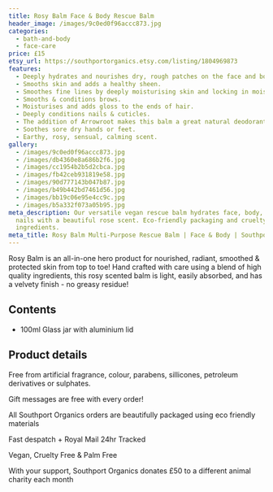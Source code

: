 ```yaml
---
title: Rosy Balm Face & Body Rescue Balm
header_image: /images/9c0ed0f96accc873.jpg
categories:
  - bath-and-body
  - face-care
price: £15
etsy_url: https://southportorganics.etsy.com/listing/1804969873
features:
  - Deeply hydrates and nourishes dry, rough patches on the face and body.
  - Smooths skin and adds a healthy sheen.
  - Smoothes fine lines by deeply moisturising skin and locking in moisture.
  - Smooths & conditions brows.
  - Moisturises and adds gloss to the ends of hair.
  - Deeply conditions nails & cuticles.
  - The addition of Arrowroot makes this balm a great natural deodorant.
  - Soothes sore dry hands or feet.
  - Earthy, rosy, sensual, calming scent.
gallery:
  - /images/9c0ed0f96accc873.jpg
  - /images/db4360e8a686b2f6.jpg
  - /images/cc1954b2b5d2cbca.jpg
  - /images/fb42ceb931819e58.jpg
  - /images/90d777143b047b87.jpg
  - /images/b49b442bd7461d56.jpg
  - /images/bb19c06e95e4cc9c.jpg
  - /images/b5a332f073a05b95.jpg
meta_description: Our versatile vegan rescue balm hydrates face, body, hair and
  nails with a beautiful rose scent. Eco-friendly packaging and cruelty-free
  ingredients.
meta_title: Rosy Balm Multi-Purpose Rescue Balm | Face & Body | Southport Organics
---
```

Rosy Balm is an all-in-one hero product for nourished, radiant, smoothed & protected skin from top to toe! Hand crafted with care using a blend of high quality ingredients, this rosy scented balm is light, easily absorbed, and has a velvety finish - no greasy residue!

## Contents

- 100ml Glass jar with aluminium lid

## Product details

Free from artificial fragrance, colour, parabens, sillicones, petroleum derivatives or sulphates.

Gift messages are free with every order!

All Southport Organics orders are beautifully packaged using eco friendly materials

Fast despatch + Royal Mail 24hr Tracked

Vegan, Cruelty Free & Palm Free

With your support, Southport Organics donates £50 to a different animal charity each month

